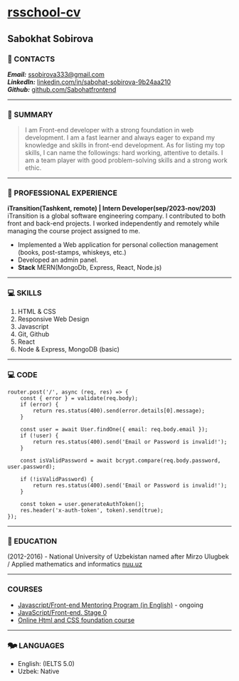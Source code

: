 # [rsschool-cv](https://your-github-account.github.io/rsschool-cv/cv)

## Sabokhat Sobirova

### &#128231; CONTACTS
 ***Email:*** [ssobirova333@gmail.com](https://ssobirova333@gmail.com)\
 ***LinkedIn:*** [linkedin.com/in/sabohat-sobirova-9b24aa210](https://www.linkedin.com/in/sabohat-sobirova-9b24aa210)\
 ***Github:*** [github.com/Sabohatfrontend](https://github.com/Sabohatfrontend)

___

### &#128105; SUMMARY
>I am Front-end developer with a strong foundation in web development. I am a fast learner and always eager to expand my knowledge and skills in front-end development. As for listing my top skills, I can name the followings: hard working, attentive to details. I am a team player with good problem-solving skills and a strong work ethic.

___
### &#128188; PROFESSIONAL EXPERIENCE
 **iTransition(Tashkent, remote) | Intern Developer(sep/2023-nov/203)**\
 iTransition is a global software engineering company. I contributed to both front and back-end projects. I worked independently and remotely while managing the course project assigned to me.
* Implemented a Web application for personal collection management (books, post-stamps, whiskeys, etc.)
* Developed an admin panel.
* **Stack** MERN(MongoDb, Express, React, Node.js)

___
### &#128187; SKILLS
1. HTML & CSS
1. Responsive Web Design
1. Javascript
1. Git, Github
1. React
1. Node & Express, MongoDB (basic)

___

### &#128187; CODE
```
router.post('/', async (req, res) => {
    const { error } = validate(req.body);
    if (error) {
        return res.status(400).send(error.details[0].message);
    }

    const user = await User.findOne({ email: req.body.email });
    if (!user) {
        return res.status(400).send('Email or Password is invalid!');
    }

    const isValidPassword = await bcrypt.compare(req.body.password, user.password);

    if (!isValidPassword) {
        return res.status(400).send('Email or Password is invalid!');
    }

    const token = user.generateAuthToken();
    res.header('x-auth-token', token).send(true);
});
```
___
### &#127979; EDUCATION
(2012-2016) - National University of Uzbekistan named after Mirzo Ulugbek / Applied mathematics and informatics [nuu.uz](https://nuu.uz)

___

### COURSES
* [Javascript/Front-end Mentoring Program (in English)](https://rs.school/js-en/) - ongoing
* [JavaScript/Front-end. Stage 0](https://rs.school/js-stage0/)
* [Online Html and CSS foundation course](https://youtu.be/h2ucBIYlS1Q?si=CLbTA2G-zNicWqE_)

___

### &#128491; LANGUAGES
* English: (IELTS 5.0)
* Uzbek: Native
